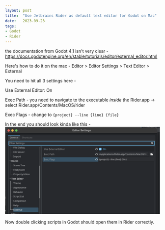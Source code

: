 ```yaml
---
layout: post
title:  "Use Jetbrains Rider as default text editor for Godot on Mac"
date:   2023-09-23
tags:
- Godot
- Rider
---
```

the documentation from Godot 4.1 isn't very clear - https://docs.godotengine.org/en/stable/tutorials/editor/external_editor.html

Here's how to do it on the mac -
Editor > Editor Settings > Text Editor > External

You need to hit all 3 settings here - 

Use External Editor: On

Exec Path - you need to navigate to the executable _inside_ the Rider.app -> select Rider.app/Contents/MacOS/rider

Exec Flags - change to `{project} --line {line} {file}`

In the end you should look kinda like this - 
![Setting up Rider in Godot](/docs/assets/images/godot-rider-config.png)

Now double clicking scripts in Godot should open them in Rider correctly.